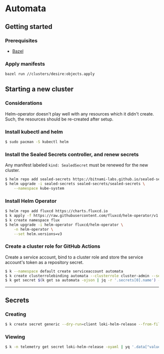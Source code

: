 # Automata

## Getting started

### Prerequisites
* [Bazel](https://build.bazel)

### Apply manifests

```sh
bazel run //clusters/desire:objects.apply
```

## Starting a new cluster

### Considerations
Helm-operator doesn't play well with any resources which it didn't
create. Such, the resources should be re-created after setup.

### Install kubectl and helm
```sh
$ sudo pacman -S kubectl helm
```

### Install the Sealed Secrets controller, and renew secrets
Any manifest labeled `kind: SealedSecret` must be renewed for the new cluster.
```sh
$ helm repo add sealed-secrets https://bitnami-labs.github.io/sealed-secrets
$ helm upgrade -i sealed-secrets sealed-secrets/sealed-secrets \
    --namespace kube-system
```

### Install Helm Operator
```sh
$ helm repo add fluxcd https://charts.fluxcd.io
$ k apply -f https://raw.githubusercontent.com/fluxcd/helm-operator/v1.2.0/deploy/crds.yaml
$ k create namespace flux
$ helm upgrade -i helm-operator fluxcd/helm-operator \
    -n helm-operator \
    --set helm.versions=v3
```

### Create a cluster role for GitHub Actions
Create a service account, bind to a cluster role and store the service account's
token as a repository secret.
```sh
$ k --namespace default create serviceaccount automata
$ k create clusterrolebinding automata --clusterrole cluster-admin --serviceaccount=default:automata
$ k get secret $(k get sa automata -ojson | jq -r '.secrets[0].name') -oyaml
```

---

## Secrets

### Creating

```sh
$ k create secret generic --dry-run=client loki-helm-release --from-file=values.yaml -oyaml -n telemetry | kubeseal --controller-name sealed-secrets -oyaml > sealed-secret.yaml
```

### Viewing

```sh
$ k -n telemetry get secret loki-helm-release -oyaml | yq '.data["values.yaml"]' -r | base64 --decode -
```

